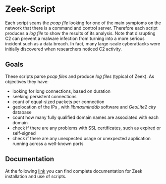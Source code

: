 # Zeek-Script
Each script scans the _pcap file_ looking for one of the main symptoms on the network that there is a command and control server. Therefore each script produces a _log file_ to show the results of its analysis. Note that disrupting C2 can prevent a malware infection from turning into a more serious incident such as a data breach. In fact, many large-scale cyberattacks were initially discovered when researchers noticed C2 activity.

## Goals
These scripts parse _pcap files_ and produce _log files_ (typical of Zeek). As objectives they have:
- looking for long connections, based on duration
- seeking persistent connections
- count of equal-sized packets per connection
- geolocation of the IPs , with  *libmaxminddb* software and *GeoLite2 city* database
- count how many fully qualified domain names are associated with each domain
- check if there are any problems with SSL certificates, such as expired or self-signed
- check if there are any unexpected usage or unexpected application running across a well-known ports

## Documentation
At the following [link](https://github.com/Davide-Lotito/Zeek-Script/wiki) you can find complete documentation for Zeek installation and use of scripts.



